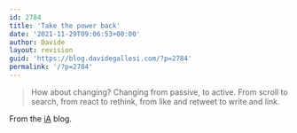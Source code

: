 ```yaml
---
id: 2784
title: 'Take the power back'
date: '2021-11-29T09:06:53+00:00'
author: Davide
layout: revision
guid: 'https://blog.davidegallesi.com/?p=2784'
permalink: '/?p=2784'
---
```


> How about changing? Changing from passive, to active. From scroll to search, from react to rethink, from like and retweet to write and link.

From the [iA](https://ia.net/topics/take-the-power-back/) blog.